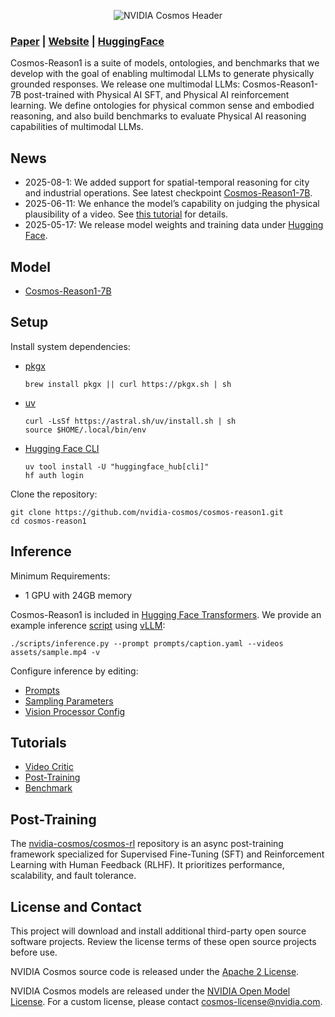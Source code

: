 <p align="center">
    <img src="assets/nvidia-cosmos-header.png" alt="NVIDIA Cosmos Header">
</p>

### [Paper](https://arxiv.org/abs/2503.15558) | [Website](https://research.nvidia.com/labs/dir/cosmos-reason1/) | [HuggingFace](https://huggingface.co/collections/nvidia/cosmos-reason1-67c9e926206426008f1da1b7)

Cosmos-Reason1 is a suite of models, ontologies, and benchmarks that we develop with the goal of enabling multimodal LLMs to generate physically grounded responses. We release one multimodal LLMs: Cosmos-Reason1-7B post-trained with Physical AI SFT, and Physical AI reinforcement learning. We define ontologies for physical common sense and embodied reasoning, and also build benchmarks to evaluate Physical AI reasoning capabilities of multimodal LLMs.

## News

* 2025-08-1: We added support for spatial-temporal reasoning for city and industrial operations. See latest checkpoint [Cosmos-Reason1-7B](https://huggingface.co/nvidia/Cosmos-Reason1-7B).
* 2025-06-11: We enhance the model’s capability on judging the physical plausibility of a video. See [this tutorial](examples/video_critic/README.md) for details.
* 2025-05-17: We release model weights and training data under [Hugging Face](https://huggingface.co/collections/nvidia/cosmos-reason1-67c9e926206426008f1da1b7).

## Model

* [Cosmos-Reason1-7B](https://huggingface.co/nvidia/Cosmos-Reason1-7B)

## Setup

Install system dependencies:

* [pkgx](https://github.com/pkgxdev/pkgx?tab=readme-ov-file#quickstart)

  ```shell
  brew install pkgx || curl https://pkgx.sh | sh
  ```

* [uv](https://docs.astral.sh/uv/getting-started/installation/)

  ```shell
  curl -LsSf https://astral.sh/uv/install.sh | sh
  source $HOME/.local/bin/env
  ```

* [Hugging Face CLI](https://huggingface.co/docs/huggingface_hub/en/guides/cli)

  ```shell
  uv tool install -U "huggingface_hub[cli]"
  hf auth login
  ```

Clone the repository:

```shell
git clone https://github.com/nvidia-cosmos/cosmos-reason1.git
cd cosmos-reason1
```

## Inference

Minimum Requirements:

* 1 GPU with 24GB memory

Cosmos-Reason1 is included in [Hugging Face Transformers](https://huggingface.co/docs/transformers/en/index). We provide an example inference [script](scripts/inference.py) using [vLLM](https://docs.vllm.ai/en/v0.5.0/index.html):

```shell
./scripts/inference.py --prompt prompts/caption.yaml --videos assets/sample.mp4 -v
```

Configure inference by editing:

* [Prompts](prompts/README.md)
* [Sampling Parameters](configs/sampling_params.yaml)
* [Vision Processor Config](configs/vision_config.yaml)

## Tutorials

* [Video Critic](examples/video_critic/README.md)
* [Post-Training](examples/post_training/README.md)
* [Benchmark](examples/benchmark/README.md)

## Post-Training

The [nvidia-cosmos/cosmos-rl](https://github.com/nvidia-cosmos/cosmos-rl) repository is an async post-training framework specialized for Supervised Fine-Tuning (SFT) and Reinforcement Learning with Human Feedback (RLHF). It prioritizes performance, scalability, and fault tolerance.

## License and Contact

This project will download and install additional third-party open source software projects. Review the license terms of these open source projects before use.

NVIDIA Cosmos source code is released under the [Apache 2 License](https://www.apache.org/licenses/LICENSE-2.0).

NVIDIA Cosmos models are released under the [NVIDIA Open Model License](https://www.nvidia.com/en-us/agreements/enterprise-software/nvidia-open-model-license). For a custom license, please contact [cosmos-license@nvidia.com](mailto:cosmos-license@nvidia.com).
